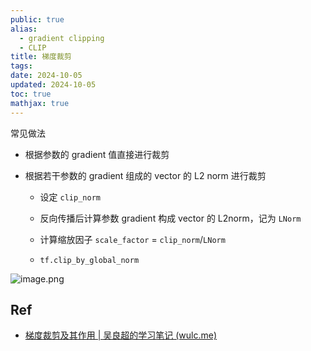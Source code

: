 ```yaml
---
public: true
alias:
  - gradient clipping
  - CLIP
title: 梯度裁剪
tags:
date: 2024-10-05
updated: 2024-10-05
toc: true
mathjax: true
---
```


常见做法

  + 根据参数的 gradient 值直接进行裁剪

  + 根据若干参数的 gradient 组成的 vector 的 L2 norm 进行裁剪

    + 设定 `clip_norm`

    + 反向传播后计算参数 gradient 构成 vector 的 L2norm，记为 `LNorm`

    + 计算缩放因子 `scale_factor` = `clip_norm`/`LNorm`

    + `tf.clip_by_global_norm`

![image.png](/assets/image_1690098689368_0.png)



## Ref

  + [梯度裁剪及其作用 | 吴良超的学习笔记 (wulc.me)](https://wulc.me/2018/05/01/%E6%A2%AF%E5%BA%A6%E8%A3%81%E5%89%AA%E5%8F%8A%E5%85%B6%E4%BD%9C%E7%94%A8/)

